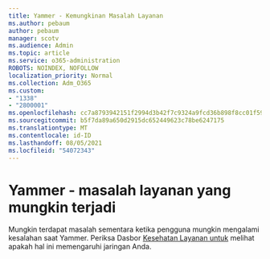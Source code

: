 ```yaml
---
title: Yammer - Kemungkinan Masalah Layanan
ms.author: pebaum
author: pebaum
manager: scotv
ms.audience: Admin
ms.topic: article
ms.service: o365-administration
ROBOTS: NOINDEX, NOFOLLOW
localization_priority: Normal
ms.collection: Adm_O365
ms.custom:
- "1338"
- "2800001"
ms.openlocfilehash: cc7a8793942151f2994d3b42f7c9324a9fcd36b898f8cc01f59538294a7b8dc8
ms.sourcegitcommit: b5f7da89a650d2915dc652449623c78be6247175
ms.translationtype: MT
ms.contentlocale: id-ID
ms.lasthandoff: 08/05/2021
ms.locfileid: "54072343"
---
```

# <a name="yammer---possible-service-issue"></a>Yammer - masalah layanan yang mungkin terjadi

Mungkin terdapat masalah sementara ketika pengguna mungkin mengalami kesalahan saat Yammer. Periksa Dasbor [Kesehatan Layanan untuk](https://admin.microsoft.com/AdminPortal/Home#/servicehealth) melihat apakah hal ini memengaruhi jaringan Anda.
